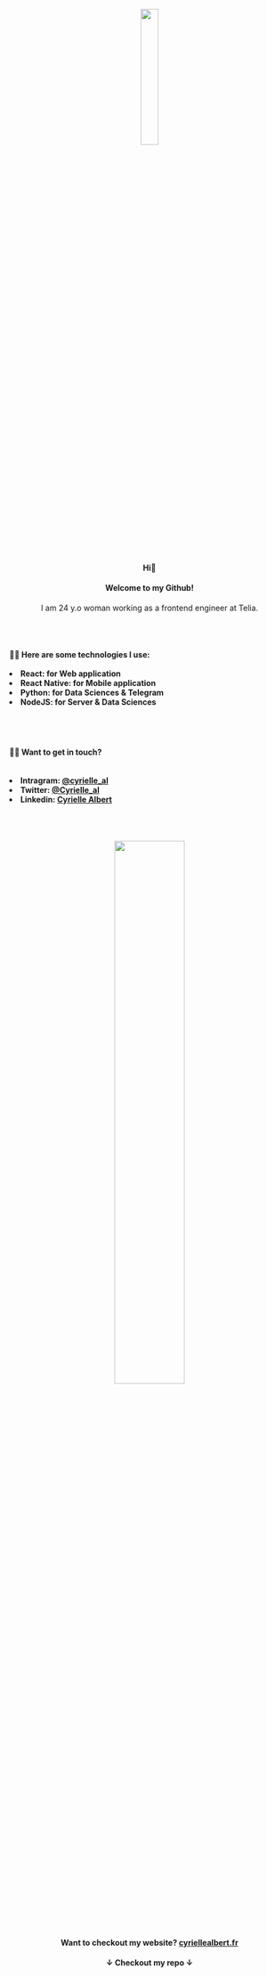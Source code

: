 <p align="center">
    <img src="https://media.giphy.com/media/OkJat1YNdoD3W/giphy.gif" width="25%"/>
</p>
<h4 align="center"> Hi👋  </h4>
<h4 align="center">Welcome to my Github! </h4>

<p align="center"> I am 24 y.o woman working as a frontend engineer at Telia.</p>
<br></br>
<h4> 👩‍💻 Here are some technologies I use:
<br></br>
<li>React: for Web application </li>
<li>React Native: for Mobile application </li>
<li>Python: for Data Sciences & Telegram</li>
<li>NodeJS: for Server & Data Sciences</li>
</h4>
<br></br>

<h4>🙋‍♀️ Want to get in touch?<br> 
<br></br>
<li> Intragram: <a href="https://www.instagram.com/cyrielle_al/">@cyrielle_al</a></li>
<li>Twitter: <a href="https://twitter.com/cyrielle_al">@Cyrielle_al</a></li>
<li>Linkedin: <a href="https://linkedin.com/in/cyriellealbert">Cyrielle Albert </a></li>
</h4>

 <br></br>

<p align="center">

 <img src="https://media.giphy.com/media/Vhd9s5HAucP4a4BDbP/giphy.gif" width="50%"/>
 </p>
<h4 align="center">Want to checkout my website? <a href="https://cyriellealbert.fr"> cyriellealbert.fr</a></h4>

<h4 align="center">↓ Checkout my repo ↓</h4>
